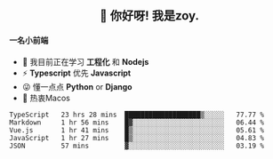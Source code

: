 <h2 align="center">👋 你好呀! 我是zoy.</h2>

#### 一名小前端

- 🌱 我目前正在学习 **工程化** 和 **Nodejs**
- ⚡ **Typescript** 优先 **Javascript**
- 😜 懂一点点 **Python** or **Django**
- 🚀 热衷Macos




<!--
**l-zoy/l-zoy** is a ✨ _special_ ✨ repository because its `README.md` (this file) appears on your GitHub profile.

Here are some ideas to get you started:

- 🔭 I’m currently working on ...
- 🌱 I’m currently learning ...
- 👯 I’m looking to collaborate on ...
- 🤔 I’m looking for help with ...
- 💬 Ask me about ...
- 📫 How to reach me: ...
- 😄 Pronouns: ...
- ⚡ Fun fact: ...
-->

<!--START_SECTION:waka-->
```text
TypeScript   23 hrs 28 mins  ███████████████████▒░░░░░   77.77 % 
Markdown     1 hr 56 mins    █▓░░░░░░░░░░░░░░░░░░░░░░░   06.44 % 
Vue.js       1 hr 41 mins    █▒░░░░░░░░░░░░░░░░░░░░░░░   05.61 % 
JavaScript   1 hr 27 mins    █▒░░░░░░░░░░░░░░░░░░░░░░░   04.83 % 
JSON         57 mins         ▓░░░░░░░░░░░░░░░░░░░░░░░░   03.19 % 
```
<!--END_SECTION:waka-->